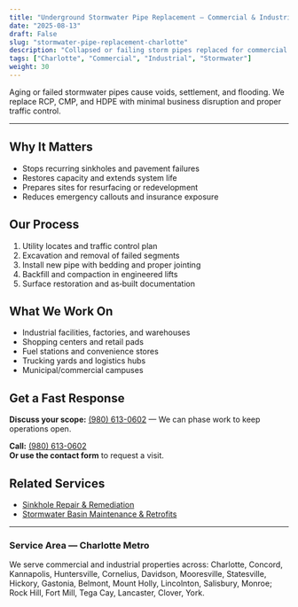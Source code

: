 ```yaml
---
title: "Underground Stormwater Pipe Replacement — Commercial & Industrial"
date: "2025-08-13"
draft: False
slug: "stormwater-pipe-replacement-charlotte"
description: "Collapsed or failing storm pipes replaced for commercial and industrial sites in Charlotte. RCP, CMP, HDPE \u2014 full replacements and point repairs."
tags: ["Charlotte", "Commercial", "Industrial", "Stormwater"]
weight: 30
---
```


Aging or failed stormwater pipes cause voids, settlement, and flooding. We replace RCP, CMP, and HDPE with minimal business disruption and proper traffic control.

---
## Why It Matters
- Stops recurring sinkholes and pavement failures
- Restores capacity and extends system life
- Prepares sites for resurfacing or redevelopment
- Reduces emergency callouts and insurance exposure

## Our Process
1. Utility locates and traffic control plan
2. Excavation and removal of failed segments
3. Install new pipe with bedding and proper jointing
4. Backfill and compaction in engineered lifts
5. Surface restoration and as‑built documentation

## What We Work On
- Industrial facilities, factories, and warehouses
- Shopping centers and retail pads
- Fuel stations and convenience stores
- Trucking yards and logistics hubs
- Municipal/commercial campuses

## Get a Fast Response
**Discuss your scope:** [(980) 613-0602](tel:+9806130602) — We can phase work to keep operations open.

**Call:** [(980) 613-0602](tel:+19806130602)  
**Or use the contact form** to request a visit.

## Related Services
- [Sinkhole Repair & Remediation](/sinkhole-repair-charlotte/)
- [Stormwater Basin Maintenance & Retrofits](/stormwater-basin-retrofits-charlotte/)


---
### Service Area — Charlotte Metro
We serve commercial and industrial properties across: Charlotte, Concord, Kannapolis, Huntersville, Cornelius, Davidson, Mooresville, Statesville, Hickory, Gastonia, Belmont, Mount Holly, Lincolnton, Salisbury, Monroe; Rock Hill, Fort Mill, Tega Cay, Lancaster, Clover, York.
